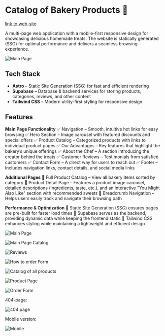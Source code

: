 # Catalog of Bakery Products 🍰

[link to web-site](https://sweets-by-alla.netlify.app/)

A multi-page web application with a mobile-first responsive design for showcasing delicious homemade treats. The website is statically generated (SSG) for optimal performance and delivers a seamless browsing experience.

![Main Page](/public/screenshots/0.png)

## Tech Stack

- **Astro** – Static Site Generation (SSG) for fast and efficient rendering
- **Supabase** – Database & backend services for storing products, categories, reviews, and other content
- **Tailwind CSS** – Modern utility-first styling for responsive design

## Features

**Main Page Functionality**
✅ Navigation – Smooth, intuitive hot links for easy browsing
✅ Hero Section – Image carousel with featured discounts and special offers
✅ Product Catalog – Categorized products with links to individual product pages
✅ Our Advantages – Key features that highlight the bakery’s unique offerings
✅ About the Chef – A section introducing the creator behind the treats
✅ Customer Reviews – Testimonials from satisfied customers
✅ Contact Form – A direct way for users to reach out
✅ Footer – Includes navigation links, contact details, and social media links

**Additional Pages**
📌 Full Product Catalog – View all bakery items sorted by category
📌 Product Detail Page – Features a product image carousel, detailed descriptions (ingredients, taste, etc.), and an interactive "You Might Also Like" section with recommended sweets
📌 Breadcrumb Navigation – Helps users easily track and navigate their browsing path

**Performance & Optimization**
🚀 Static Site Generation (SSG) ensures pages are pre-built for faster load times
📡 Supabase serves as the backend, providing dynamic data while keeping the frontend static
🎨 Tailwind CSS enhances styling while maintaining a lightweight and efficient design

![Main Page](/public/screenshots/1.jpg)

![Main Page Catalog](/public/screenshots/2.jpg)

![Reviews](/public/screenshots/3.jpg)

![How to order Form](/public/screenshots/4.jpg)

![Catalog of all products](/public/screenshots/5.jpg)

![Product Page](/public/screenshots/6.jpg)

![Order Form](/public/screenshots/7.jpg)

404-page:

![404 page](/public/screenshots/404.jpg)

Mobile version:

![Mobile](/public/screenshots/mobile.jpg)
